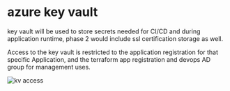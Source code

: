 # azure key vault

key vault will be used to store secrets needed for CI/CD and during application runtime, phase 2 would include ssl certification storage as well.  

Access to the key vault is restricted to the application registration for that specific Application, and the terraform app registration and devops AD group for management uses.

![kv access](https://stdsoinventory0001.blob.core.windows.net/mdwikiimages/kv_access.png)